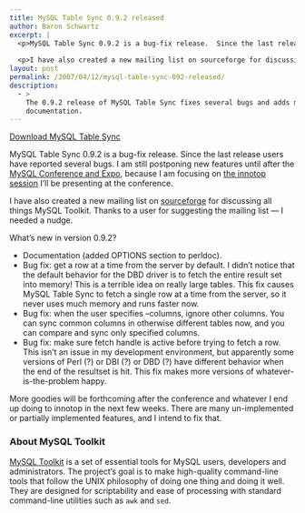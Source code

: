 ```yaml
---
title: MySQL Table Sync 0.9.2 released
author: Baron Schwartz
excerpt: |
  <p>MySQL Table Sync 0.9.2 is a bug-fix release.  Since the last release users have reported several bugs.  I am still postponing new features until after the <a href="http://www.mysqlconf.com/">MySQL Conference and Expo</a>, because I am focusing on <a href="http://www.mysqlconf.com/cs/mysqluc2007/view/e_sess/13213">the innotop session</a> I'll be presenting at the conference.</p>
  
  <p>I have also created a new mailing list on sourceforge for discussing all things MySQL Toolkit.</p>
layout: post
permalink: /2007/04/12/mysql-table-sync-092-released/
description:
  - >
    The 0.9.2 release of MySQL Table Sync fixes several bugs and adds more
    documentation.
---
```

<p class="download">
  <a href="http://code.google.com/p/maatkit">Download MySQL Table Sync</a>
</p>

MySQL Table Sync 0.9.2 is a bug-fix release. Since the last release users have reported several bugs. I am still postponing new features until after the [MySQL Conference and Expo][1], because I am focusing on [the innotop session][2] I&#8217;ll be presenting at the conference.

I have also created a new mailing list on [sourceforge][3] for discussing all things MySQL Toolkit. Thanks to a user for suggesting the mailing list &#8212; I needed a nudge.

What&#8217;s new in version 0.9.2?

*   Documentation (added OPTIONS section to perldoc).
*   Bug fix: get a row at a time from the server by default. I didn&#8217;t notice that the default behavior for the DBD driver is to fetch the entire result set into memory! This is a terrible idea on really large tables. This fix causes MySQL Table Sync to fetch a single row at a time from the server, so it never uses much memory and runs faster now.
*   Bug fix: when the user specifies &#8211;columns, ignore other columns. You can sync common columns in otherwise different tables now, and you can compare and sync only specified columns.
*   Bug fix: make sure fetch handle is active before trying to fetch a row. This isn&#8217;t an issue in my development environment, but apparently some versions of Perl (?) or DBI (?) or DBD (?) have different behavior when the end of the resultset is hit. This fix makes more versions of whatever-is-the-problem happy.

More goodies will be forthcoming after the conference and whatever I end up doing to innotop in the next few weeks. There are many un-implemented or partially implemented features, and I intend to fix that.

### About MySQL Toolkit

[MySQL Toolkit][3] is a set of essential tools for MySQL users, developers and administrators. The project&#8217;s goal is to make high-quality command-line tools that follow the UNIX philosophy of doing one thing and doing it well. They are designed for scriptability and ease of processing with standard command-line utilities such as `awk` and `sed`.

 [1]: http://www.mysqlconf.com/
 [2]: http://www.mysqlconf.com/cs/mysqluc2007/view/e_sess/13213
 [3]: http://code.google.com/p/maatkit
